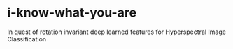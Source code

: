 # i-know-what-you-are
In quest of rotation invariant deep learned features for Hyperspectral Image Classification
